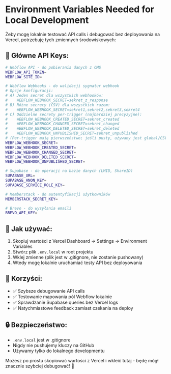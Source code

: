 # Environment Variables Needed for Local Development

Żeby mogę lokalnie testować API calls i debugować bez deployowania na Vercel, potrzebuję tych zmiennych środowiskowych:

## 🔑 **Główne API Keys:**

```bash
# Webflow API - do pobierania danych z CMS
WEBFLOW_API_TOKEN=
WEBFLOW_SITE_ID=

# Webflow Webhooks - do walidacji sygnatur webhook
# Opcje konfiguracji:
# A) Jeden secret dla wszystkich webhooków:
#    WEBFLOW_WEBHOOK_SECRET=sekret_z_response
# B) Różne secrety (CSV) dla wszystkich razem:
#    WEBFLOW_WEBHOOK_SECRET=sekret1,sekret2,sekret3,sekret4
# C) Oddzielne secrety per-trigger (najbardziej precyzyjne):
#    WEBFLOW_WEBHOOK_CREATED_SECRET=sekret_created
#    WEBFLOW_WEBHOOK_CHANGED_SECRET=sekret_changed
#    WEBFLOW_WEBHOOK_DELETED_SECRET=sekret_deleted
#    WEBFLOW_WEBHOOK_UNPUBLISHED_SECRET=sekret_unpublished
# (Per-trigger mają pierwszeństwo; jeśli pusty, używany jest global/CSV.)
WEBFLOW_WEBHOOK_SECRET=
WEBFLOW_WEBHOOK_CREATED_SECRET=
WEBFLOW_WEBHOOK_CHANGED_SECRET=
WEBFLOW_WEBHOOK_DELETED_SECRET=
WEBFLOW_WEBHOOK_UNPUBLISHED_SECRET=

# Supabase - do operacji na bazie danych (LMID, ShareID)
SUPABASE_URL=
SUPABASE_ANON_KEY=
SUPABASE_SERVICE_ROLE_KEY=

# Memberstack - do autentyfikacji użytkowników
MEMBERSTACK_SECRET_KEY=

# Brevo - do wysyłania emaili
BREVO_API_KEY=
```

## 📝 **Jak używać:**

1. Skopiuj wartości z Vercel Dashboard → Settings → Environment Variables
2. Stwórz plik `.env.local` w root projektu
3. Wklej zmienne (plik jest w .gitignore, nie zostanie pushowany)
4. Wtedy mogę lokalnie uruchamiać testy API bez deployowania

## 🚀 **Korzyści:**

- ✅ Szybsze debugowanie API calls
- ✅ Testowanie mapowania pól Webflow lokalnie  
- ✅ Sprawdzanie Supabase queries bez Vercel logs
- ✅ Natychmiastowe feedback zamiast czekania na deploy

## 🔒 **Bezpieczeństwo:**

- `.env.local` jest w .gitignore
- Nigdy nie pushujemy kluczy na GitHub
- Używamy tylko do lokalnego developmentu

Możesz po prostu skopiować wartości z Vercel i wkleić tutaj - będę mógł znacznie szybciej debugować! 🎯
